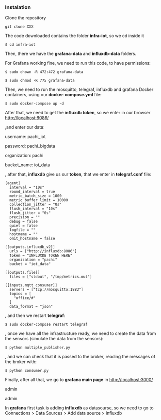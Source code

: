 



### Instalation

Clone the repository

```
git clone XXX
```

The code downloaded contains the folder **infra-iot**, so we cd inside it

```
$ cd infra-iot
```

Then, there we have the **grafana-data** and **influxdb-data** folders.

For Grafana working fine, we need to run this code, to have permissions:

```
$ sudo chown -R 472:472 grafana-data

$ sudo chmod -R 775 grafana-data
```

Then, we need to run the mosquitto, telegraf, influxdb and grafana Docker containers, using our **docker-compose.yml** file:

```
$ sudo docker-compose up -d
```

After that, we need to get the **influxdb token**, so we enter in our browser [http://localhost:8086/](http://localhost:8086/)

,and enter our data:

username: pachi_iot

password: pachi_bigdata

organization: pachi

bucket_name: iot_data

, after that, **influxdb** give us our **token**, that we enter in **telegraf.conf** file:

```
[agent]
  interval = "10s"
  round_interval = true
  metric_batch_size = 1000
  metric_buffer_limit = 10000
  collection_jitter = "0s"
  flush_interval = "10s"
  flush_jitter = "0s"
  precision = ""
  debug = false
  quiet = false
  logfile = ""
  hostname = ""
  omit_hostname = false

[[outputs.influxdb_v2]] 
  urls = ["http://influxdb:8086"]
  token = "INFLUXDB TOKEN HERE"
  organization = "pachi"
  bucket = "iot_data"

[[outputs.file]]
  files = ["stdout", "/tmp/metrics.out"]

[[inputs.mqtt_consumer]]
  servers = ["tcp://mosquitto:1883"]
  topics = [
    "office/#"
  ]
  data_format = "json"

```

, and then we restart **telegraf**:

```
$ sudo docker-compose restart telegraf
```

, once we have all the infrastructure ready, we need to create the data from the sensors (simulate the data from the sensors):

```
$ python multiple_publisher.py
```

, and we can check that it is passed to the broker, reading the messages of the broker with:

```
$ python consumer.py
```

Finally, after all that, we go to **grafana main page** in [http://localhost:3000/](http://localhost:3000/)

admin

admin

In **grafana** first task is adding **influxdb** as datasourse, so we need to go to Connections > Data Sources > Add data source > influxdb

